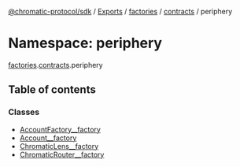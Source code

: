 [@chromatic-protocol/sdk](../README.md) / [Exports](../modules.md) / [factories](factories.md) / [contracts](factories.contracts.md) / periphery

# Namespace: periphery

[factories](factories.md).[contracts](factories.contracts.md).periphery

## Table of contents

### Classes

- [AccountFactory\_\_factory](../classes/factories.contracts.periphery.AccountFactory__factory.md)
- [Account\_\_factory](../classes/factories.contracts.periphery.Account__factory.md)
- [ChromaticLens\_\_factory](../classes/factories.contracts.periphery.ChromaticLens__factory.md)
- [ChromaticRouter\_\_factory](../classes/factories.contracts.periphery.ChromaticRouter__factory.md)
